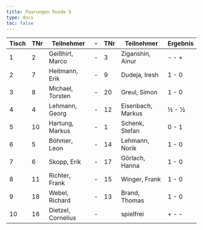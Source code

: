 ```yaml
---
title: Paarungen Runde 5
type: docs
toc: false
---
```


| Tisch | TNr | Teilnehmer         | -   | TNr | Teilnehmer        | Ergebnis |
| ----- | --- | ------------------ | --- | --- | ----------------- | -------- |
| 1     | 2   | Geißhirt, Marco    | -   | 3   | Ziganshin, Ainur  | - - +    |
| 2     | 7   | Heitmann, Erik     | -   | 9   | Dudeja, Iresh     | 1 - 0    |
| 3     | 8   | Michael, Torsten   | -   | 20  | Greul, Simon      | 1 - 0    |
| 4     | 4   | Lehmann, Georg     | -   | 12  | Eisenbach, Markus | ½ - ½    |
| 5     | 10  | Hartung, Markus    | -   | 1   | Schenk, Stefan    | 0 - 1    |
| 6     | 5   | Böhmer, Leon       | -   | 14  | Lehmann, Norik    | 1 - 0    |
| 7     | 6   | Skopp, Erik        | -   | 17  | Görlach, Hanna    | 1 - 0    |
| 8     | 11  | Richter, Frank     | -   | 15  | Winger, Frank     | 1 - 0    |
| 9     | 18  | Webel, Richard     | -   | 13  | Brand, Thomas     | 1 - 0    |
| 10    | 16  | Dietzel, Cornelius | -   |     | spielfrei         | + - -    |